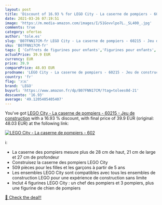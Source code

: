 ```yaml
---
layout: post
title: 'Discount of 16.93 % for LEGO City - La caserne de pompiers - 602'
date: 2021-03-26 07:19:51
image: 'https://m.media-amazon.com/images/I/51Govvlpo7L._SL400_.jpg'
comments: true
category: ofertas
author: 'tole.es'
slug: 'B07FNN17CM-fr LEGO City - La caserne de pompiers - 60215 - Jeu de...'
sku: 'B07FNN17CM-fr'
tags: [ 'Coffrets de figurines pour enfants','Figurines pour enfants','Jeux de construction','Jeux et Jouets','Jeux et jouets','Véhicules pour enfants','Véhicules à fonctions pour figurines','lego', ]
actualPrice: 39.9 EUR
currency: EUR
price: 39.9
comparePrice: 48.03 EUR
prodname: 'LEGO City - La caserne de pompiers - 60215 - Jeu de construction'
country: 'fr'
flag: '🇫🇷'
brand: 'LEGO'
buyurl: 'https://www.amazon.fr/dp/B07FNN17CM/?tag=tolees0d-21'
descuento: '16.93'
average: '49.1205405405407'
---
```


You've got [LEGO City - La caserne de pompiers - 60215 - Jeu de construction](https://www.amazon.fr/dp/B07FNN17CM/?tag=tolees0d-21) with a  16.93 % discount, with final price of 39.9 EUR (original: 48.03 EUR) at the following link:

[![LEGO City - La caserne de pompiers - 602](https://m.media-amazon.com/images/I/51Govvlpo7L._SL400_.jpg)](https://www.amazon.fr/dp/B07FNN17CM/?tag=tolees0d-21)

ℹ️:

- La caserne des pompiers mesure plus de 28 cm de haut, 21 cm de large et 27 cm de profondeur
- Construisez la caserne des pompiers LEGO City
- 509 pièces pour les filles et les garçons à partir de 5 ans
- Les ensembles LEGO City sont compatibles avec tous les ensembles de construction LEGO pour une expérience de construction sans limite
- Inclut 4 figurines LEGO City : un chef des pompiers et 3 pompiers, plus une figurine de chien de pompiers

[🛒 Check the deal!!](https://www.amazon.fr/dp/B07FNN17CM/?tag=tolees0d-21)
